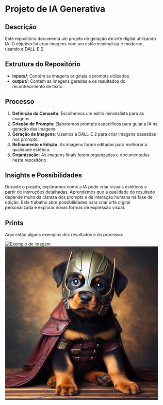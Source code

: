 # Projeto de IA Generativa

## Descrição
Este repositório documenta um projeto de geração de arte digital utilizando IA. O objetivo foi criar imagens com um estilo minimalista e moderno, usando a DALL-E 2.

## Estrutura do Repositório
- **inputs/**: Contém as imagens originais e prompts utilizados.
- **output/**: Contém as imagens geradas e os resultados do reconhecimento de texto.

## Processo
1. **Definição do Conceito**: Escolhemos um estilo minimalista para as imagens.
2. **Criação de Prompts**: Elaboramos prompts específicos para guiar a IA na geração das imagens.
3. **Geração de Imagens**: Usamos a DALL-E 2 para criar imagens baseadas nos prompts.
4. **Refinamento e Edição**: As imagens foram editadas para melhorar a qualidade estética.
5. **Organização**: As imagens finais foram organizadas e documentadas neste repositório.

## Insights e Possibilidades
Durante o projeto, exploramos como a IA pode criar visuais estéticos a partir de instruções detalhadas. Aprendemos que a qualidade do resultado depende muito da clareza dos prompts e da interação humana na fase de edição. Este trabalho abre possibilidades para criar arte digital personalizada e explorar novas formas de expressão visual.

## Prints
Aqui estão alguns exemplos dos resultados e do processo:

![Exemplo de Imagem](https://github.com/manuel2511/Dio/blob/main/inputs/images.jpeg)
![Imagem Final](https://github.com/manuel2511/Dio/blob/main/output/image3.png)
